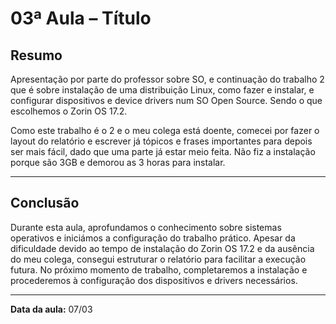 # 03ª Aula – Título

## Resumo
Apresentação por parte do professor sobre SO, e continuação do trabalho 2 que é sobre instalação de uma distribuição Linux, como fazer e instalar, e configurar dispositivos e device drivers num SO Open Source. Sendo o que escolhemos o Zorin OS 17.2.

Como este trabalho é o 2 e o meu colega está doente, comecei por fazer o layout do relatório e escrever já tópicos e frases importantes para depois ser mais fácil, dado que uma parte já estar meio feita. Não fiz a instalação porque são 3GB e demorou as 3 horas para instalar.

---

## Conclusão
Durante esta aula, aprofundamos o conhecimento sobre sistemas operativos e iniciámos a configuração do trabalho prático. Apesar da dificuldade devido ao tempo de instalação do Zorin OS 17.2 e da ausência do meu colega, consegui estruturar o relatório para facilitar a execução futura. No próximo momento de trabalho, completaremos a instalação e procederemos à configuração dos dispositivos e drivers necessários.

---

**Data da aula:** 07/03